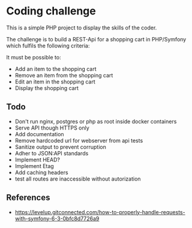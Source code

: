 # Coding challenge

This is a simple PHP project to display the skills of the coder.

The challenge is to build a REST-Api for a shopping cart in PHP/Symfony which fulfils the following criteria:

It must be possible to:
- Add an item to the shopping cart 
- Remove an item from the shopping cart
- Edit an item in the shopping cart
- Display the shopping cart

## Todo

- Don't run nginx, postgres or php as root inside docker containers
- Serve API though HTTPS only
- Add documentation
- Remove hardcoded url for webserver from api tests
- Sanitize output to prevent corruption
- Adher to JSON:API standards
- Implement HEAD?
- Implement Etag
- Add caching headers
- test all routes are inaccessible without autorization

## References
- https://levelup.gitconnected.com/how-to-properly-handle-requests-with-symfony-6-3-0bfc8d7726a9
